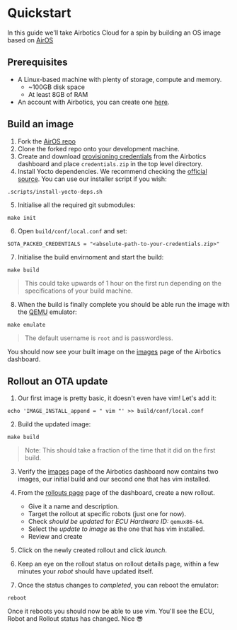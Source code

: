 # Quickstart
In this guide we'll take Airbotics Cloud for a spin by building an OS image based on [AirOS](../airos/overview.md)

## Prerequisites
- A Linux-based machine with plenty of storage, compute and memory.
    - ~100GB disk space
    - At least 8GB of RAM
- An account with Airbotics, you can create one [here](https://dashboard.airbotics.io/register).


## Build an image
1. Fork the [AirOS repo](https://github.com/Airbotics/AirOS) 
2. Clone the forked repo onto your development machine.
3. Create and download [provisioning credentials](https://dashboard.airbotics.io/team/provisioning-credentials) from the Airbotics dashboard and place `credentials.zip` in the top level directory.
4. Install Yocto dependencies. We recommend checking the [official source](https://docs.yoctoproject.org/3.2.3/ref-manual/ref-system-requirements.html). You can use our installer script if you wish:
```
.scripts/install-yocto-deps.sh
```
5. Initialise all the required git submodules:

```
make init
```

6. Open `build/conf/local.conf` and set: 
```
SOTA_PACKED_CREDENTIALS = "<absolute-path-to-your-credentials.zip>"
```

7. Initialise the build envirnoment and start the build:

```
make build
```

> This could take upwards of 1 hour on the first run depending on the specifications of your build machine.

8. When the build is finally complete you should be able run the image with the [QEMU](https://www.qemu.org/) emulator:

```
make emulate
```

> The default username is `root` and is passwordless.

You should now see your built image on the [images](https://dashboard.airbotics.io/images) page of the Airbotics dashboard.

## Rollout an OTA update

1. Our first image is pretty basic, it doesn't even have vim! Let's add it:

```
echo 'IMAGE_INSTALL_append = " vim "' >> build/conf/local.conf
```

2. Build the updated image:

```
make build
```

> Note: This should take a fraction of the time that it did on the first build.

3. Verify the [images](https://dashboard.airbotics.io/images) page of the Airbotics dashboard now contains two images, our initial build and our second one that has vim installed.

4. From the [rollouts page](https://dashboard.airbotics.io/rollouts) page of the dashboard, create a new rollout.
    - Give it a name and description.
    - Target the rollout at specific robots (just one for now).
    - Check *should be updated* for *ECU Hardware ID:* `qemux86-64`.
    - Select the *update to image* as the one that has vim installed.
    - Review and create

5. Click on the newly created rollout and click *launch*.

6. Keep an eye on the rollout status on rollout details page, within a few minutes your *robot* should have updated itself.

7. Once the status changes to *completed*, you can reboot the emulator:

```
reboot
```

Once it reboots you should now be able to use vim. You'll see the ECU, Robot and Rollout status has changed. Nice 😎